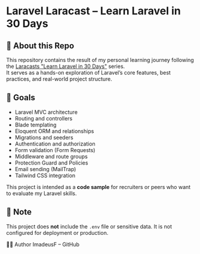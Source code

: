 # Laravel Laracast – Learn Laravel in 30 Days

## 📘 About this Repo

This repository contains the result of my personal learning journey following the [Laracasts "Learn Laravel in 30 Days"](https://laracasts.com/series/30-days-to-learn-laravel-11) series.  
It serves as a hands-on exploration of Laravel’s core features, best practices, and real-world project structure.

## 🚀 Goals

- Laravel MVC architecture
- Routing and controllers
- Blade templating
- Eloquent ORM and relationships
- Migrations and seeders
- Authentication and authorization
- Form validation (Form Requests)
- Middleware and route groups
- Protection Guard and Policies
- Email sending (MailTrap)
- Tailwind CSS integration

This project is intended as a **code sample** for recruiters or peers who want to evaluate my Laravel skills.

## 🔐 Note
This project does **not** include the `.env` file or sensitive data. It is not configured for deployment or production.

🧑‍💻 Author
ImadeusF – GitHub
